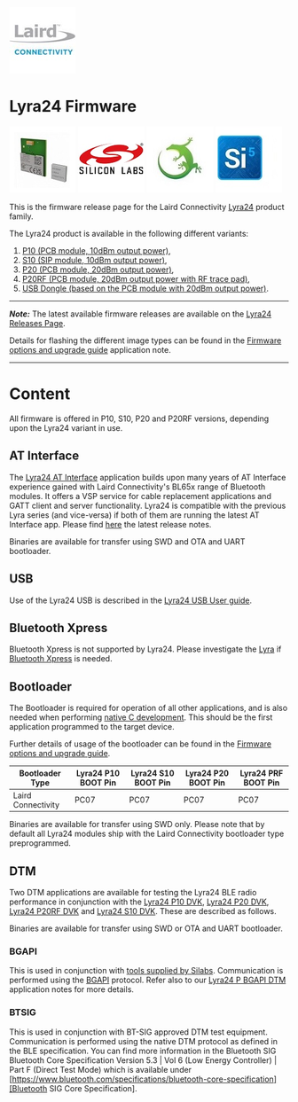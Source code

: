 [![Laird Connectivity](/images/laird_connectivity_logo.jpg)](https://www.lairdconnect.com/)

# Lyra24 Firmware

[![Lyra24-P](/images/lyra_p_and_lyra_s_render.jpg)](https://www.lairdconnect.com/wireless-modules/bluetooth-modules/bluetooth-5-modules/lyra-24-series-bluetooth-5-modules)
[![Silabs](/images/silabs_logo.jpg)](https://www.silabs.com)
[![Gecko SDK](/images/gecko_sdk_logo.jpg)](https://www.silabs.com/developers/gecko-software-development-kit)
[![Simplicity Studio](/images/simplicity_studio_logo.jpg)](https://www.silabs.com/developers/simplicity-studio)

This is the firmware release page for the Laird Connectivity [Lyra24][Lyra24 series product brief] product family.

The Lyra24 product is available in the following different variants:
1. [P10 (PCB module, 10dBm output power)][Lyra24 P series datasheet],
2. [S10 (SIP module, 10dBm output power)][Lyra24 S series datasheet],
3. [P20 (PCB module, 20dBm output power)][Lyra24 P series datasheet], 
4. [P20RF (PCB module, 20dBm output power with RF trace pad)][Lyra24 P series datasheet], 
5. [USB Dongle (based on the PCB module with 20dBm output power)][Lyra24 P series datasheet].

---
**_Note:_** The latest available firmware releases are available on the [Lyra24 Releases Page].

Details for flashing the different image types can be found in the [Firmware options and upgrade guide] application note.

---

# Content

All firmware is offered in P10, S10, P20 and P20RF versions, depending upon the Lyra24 variant in use.

## AT Interface

The [Lyra24 AT Interface][Lyra24 AT Interface guide] application builds upon many years of AT Interface experience gained with Laird Connectivity's BL65x range of Bluetooth modules. It offers a VSP service for cable replacement applications and GATT client and server functionality. Lyra24 is compatible with the previous Lyra series (and vice-versa) if both of them are running the latest AT Interface app. Please find [here][Lyra24 AT Interface release notes] the latest release notes.

Binaries are available for transfer using SWD and OTA and UART bootloader.

## USB

Use of the Lyra24 USB is described in the [Lyra24 USB User guide][Lyra24 USB User guide].

## Bluetooth Xpress

Bluetooth Xpress is not supported by Lyra24.
Please investigate the [Lyra][Lyra Product Landing Page] if [Bluetooth Xpress][Bluetooth Xpress] is needed.


## Bootloader

The Bootloader is required for operation of all other applications, and is also needed when performing [native C development][Native C development guide]. This should be the first application programmed to the target device.

Further details of usage of the bootloader can be found in the [Firmware options and upgrade guide][Firmware options and upgrade guide].


|   Bootloader Type  | Lyra24 P10 BOOT Pin | Lyra24 S10 BOOT Pin | Lyra24 P20 BOOT Pin | Lyra24 PRF BOOT Pin |
|--------------------|---------------------|---------------------|---------------------|---------------------|
| Laird Connectivity |        PC07         |        PC07         |        PC07         |        PC07         |

Binaries are available for transfer using SWD only. Please note that by default all Lyra24 modules ship with the Laird Connectivity bootloader type preprogrammed.

## DTM

Two DTM applications are available for testing the Lyra24 BLE radio performance in conjunction with the [Lyra24 P10 DVK][Lyra24 series DVK user guide], [Lyra24 P20 DVK][Lyra24 series DVK user guide], [Lyra24 P20RF DVK][Lyra24 series DVK user guide] and [Lyra24 S10 DVK][Lyra24 series DVK user guide]. These are described as follows.

Binaries are available for transfer using SWD or OTA and UART bootloader.

### BGAPI

This is used in conjunction with [tools supplied by Silabs][Silabs BGAPI DTM documentation]. Communication is performed using the [BGAPI][Silabs BGAPI description] protocol. Refer also to our [Lyra24 P BGAPI DTM][Lyra24 P BGAPI DTM Application Note] application notes for more details.

### BTSIG

This is used in conjunction with BT-SIG approved DTM test equipment. Communication is performed using the native DTM protocol as defined in the BLE specification. You can find more information in the Bluetooth SIG Bluetooth Core Specification Version 5.3 | Vol 6 (Low Energy Controller) | Part F (Direct Test Mode) which is available under [https://www.bluetooth.com/specifications/bluetooth-core-specification][Bluetooth SIG Core Specification].

[Lyra24 series product brief]: <https://www.lairdconnect.com/documentation/product-brief-lyra24-series>
[Lyra24 P series datasheet]: <https://www.lairdconnect.com/documentation/datasheet-lyra-24p>
[Lyra24 S series datasheet]: <https://www.lairdconnect.com/documentation/datasheet-lyra-24s>
[Lyra24 AT Interface guide]: <https://www.lairdconnect.com/documentation/user-guide-lyra24-at-interface>
[Lyra24 USB User guide]: <https://www.lairdconnect.com/documentation/user-guide-lyra-24-usb>
[Lyra24 AT Interface release notes]: <https://www.lairdconnect.com/documentation/release-notes-lyra-24-series>
[Lyra24 series DVK user guide]: <https://www.lairdconnect.com/documentation/user-guide-lyra24p-development-kit>
[Lyra24 P BGAPI DTM Application Note]: <https://www.lairdconnect.com/documentation/application-note-lyra24p-bgapi-direct-test-mode>
[Lyra24 Releases Page]: <https://github.com/LairdCP/Lyra_24_Firmware/releases/tag/GA1>
[Silabs BGAPI DTM documentation]: <https://www.silabs.com/documents/public/application-notes/an1267-bt-rf-phy-evaluation-using-dtm-sdk-v3x.pdf>
[Silabs BGAPI description]: <https://docs.silabs.com/bluetooth/3.1/bgapi>
[Firmware options and upgrade guide]: <https://www.lairdconnect.com/documentation/user-guide-firmware-options-and-upgrading-lyra-series>
[Native C development guide]: <https://www.lairdconnect.com/documentation/user-guide-lyra-series-c-code-development>
[Bluetooth SIG Core Specification]: <https://www.bluetooth.com/specifications/bluetooth-core-specification>
[Lyra Product Landing Page]: <https://www.lairdconnect.com/wireless-modules/bluetooth-modules/bluetooth-5-modules/lyra-24-series-bluetooth-5-modules>
[Bluetooth Xpress]: <https://docs.silabs.com/gecko-os/1/bgx/latest/getting-started>
